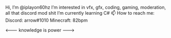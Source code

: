 Hi, I’m @iplayon60hz
I’m interested in vfx, gfx, coding, gaming, moderation, all that discord mod shit
I’m currently learning C#
📫 How to reach me:
Discord: arrow#1010
Minecraft: 82bpm

<---
knowledge is power
              --->

